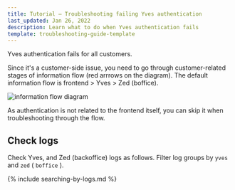 ```yaml
---
title: Tutorial — Troubleshooting failing Yves authentication
last_updated: Jan 26, 2022
description: Learn what to do when Yves authentication fails
template: troubleshooting-guide-template
---
```


Yves authentication fails for all customers.

Since it's a customer-side issue, you need to go through customer-related stages of information flow (red arrrows on the diagram). The default information flow is frontend > Yves > Zed (boffice).

![information flow diagram](https://spryker.s3.eu-central-1.amazonaws.com/cloud-docs/_includes/informatin-flow-diagram.png)

As authentication is not related to the frontend itself, you can skip it when troubleshooting through the flow.


## Check logs

Check Yves, and Zed (backoffice) logs as follows. Filter log groups by `yves` and `zed` ( `boffice` ).

{% include searching-by-logs.md %} <!-- To edit, see /_includes/searching-by-logs.md -->
